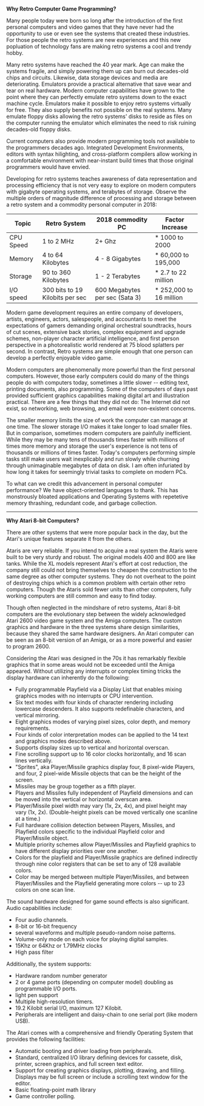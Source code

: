
**Why Retro Computer Game Programming?**

Many people  today were born so long after the introduction of the first personal computers and video games that they have never had the opportunity to use or even see the systems that created these industries.  For those people the retro systems are new experiences and this new popluation of technology fans are making retro systems a cool and trendy hobby.  

Many retro systems have reached the 40 year mark.  Age can make the systems fragile, and simply powering them up can burn out decades-old chips and circuits.  Likewise, data storage devices and media are deteriorating.  Emulators provide a practical alternative that save wear and tear on real hardware.  Modern computer capabilities have grown to the point where they can perfectly emulate  retro systems down to the exact machine cycle.  Emulators make it possible to enjoy retro systems virtually for free.  They also supply benefits not possible on the real systems.  Many emulate floppy disks allowing the retro systems' disks to reside as files on the computer running the emulator which eliminates the need to risk ruining decades-old floppy disks.

Current computers also provide modern programming tools not available to the programmers decades ago.  Integrated Development Environments, editors with syntax hilighting, and cross-platform compilers allow working in a comfortable environment with near-instant build times that those original programmers would have envied.

Developing for retro systems teaches awareness of data representation and processing efficiency that is not very easy to explore on modern computers with gigabyte operating systems, and terabytes of storage.  Observe the multiple orders of magnitude difference of processing and storage between a retro system and a commodity personal computer in 2018:

Topic | Retro System | 2018 commodity PC | Factor Increase
--- | --- | --- | ---
CPU Speed | 1 to 2 MHz | 2+ Ghz | * 1000 to 2000
Memory | 4 to 64 Kilobytes | 4 - 8 Gigabytes | * 60,000 to 195,000
Storage | 90 to 360 Kilobytes | 1 - 2 Terabytes | * 2.7 to 22 million
I/O speed | 300 bits to 19 Kilobits per sec |  600 Megabytes per sec (Sata 3) | * 252,000 to 16 million

Modern game development requires an entire company of developers, artists, engineers, actors, salespeople, and accountants to meet the expectations of gamers demanding original orchestral soundtracks, hours of cut scenes, extensive back stories, complex equipment and upgrade schemes, non-player character artificial intelligence, and first person perspective in a photorealistic world rendered at 75 blood splatters per second.  In contrast, Retro systems are simple enough that one person can develop a perfectly enjoyable video game.

Modern computers are phenomenally more powerful than the first personal computers.  However, those early computers could do many of the things people do with computers today, sometimes a little slower -- editing text, printing documents, also programming.  Some of the computers of days past provided sufficient graphics capabilities making digital art and illustration practical.  There are a few things that they did not do:  The Internet did not exist, so networking, web browsing, and email were non-existent concerns.

The smaller memory limits the size of work the computer can manage at one time.  The slower storage I/O makes it take longer to load smaller files.  But in comparison, sometimes modern computers are painfully inefficient.  While they may be many tens of thousands times faster with millions of times more memory and storage the user's experience is not tens of thousands or millions of times faster.  Today's computers performing simple tasks still make users  wait  inexplicably and run slowly while churning through unimaginable megabytes of data on disk.  I am often infuriated by how long it takes for seemingly trivial tasks to complete on modern PCs.  

To what can we credit this advancement in personal computer performance?  We have object-oriented languages to thank.  This has monstrously bloated applications and Operating Systems with repetetive memory thrashing, redundant code, and garbage collection.

---

**Why Atari 8-bit Computers?**

There are other systems that were more popular back in the day, but the Atari's unique features separate it from the others.

Ataris are very reliable.  If you intend to acquire a real system the Ataris were built to be very sturdy and robust.  The original models 400 and 800 are like tanks.  While the XL models represent Atari's effort at cost reduction, the company still could not bring themselves to cheapen the construction to the same degree as other computer systems.  They do not overheat to the point of destroying chips which is a common problem with certain other retro computers.  Though the Ataris sold fewer units than other computers, fully working computers are still common and easy to find today.

Though often neglected in the mindshare of retro systems, Atari 8-bit computers are the evolutionary step between the widely acknowledged Atari 2600 video game system and the Amiga computers.  The custom graphics and hardware in the three systems share design similarities, because they shared the same hardware designers.  An Atari computer can be seen as an 8-bit version of an Amiga, or as a more powerful and easier to program 2600.

Considering the Atari was designed in the 70s it has remarkably flexible graphics that in some areas would not be exceeded until the Amiga appeared.  Without utilizing any interrupts or complex timing tricks the display hardware can inherently do the following:

- Fully programmable Playfield via a Display List that enables mixing graphics modes with no interrupts or CPU intervention.
- Six text modes with four kinds of character rendering including lowercase descenders.  It also supports redefinable characters, and vertical mirroring.
- Eight graphics modes of varying pixel sizes, color depth, and memory requirements.
- Four kinds of color interpretation modes can be applied to the 14 text and graphics modes described above.
- Supports display sizes up to vertical and horizontal overscan.
- Fine scrolling support up to 16 color clocks horizontally, and 16 scan lines vertically.
- "Sprites", aka Player/Missile graphics display four, 8 pixel-wide Players, and four, 2 pixel-wide Missile objects that can be the height of the screen.
- Missiles may be group together as a fifth player.
- Players and Missiles fully independent of Playfield dimensions and can be moved into the vertical or horizontal overscan area.
- Player/Missile pixel width may vary (1x, 2x, 4x), and pixel height may vary (1x, 2x). (Double-height pixels can be moved vertically one scanline at a time.)
- Full hardware collision detection between Players, Missiles, and Playfield colors specific to the individual Playfield color and Player/Missile object.
- Multiple priority schemes allow Player/Missiles and Playfield graphics to have different display priorities over one another. 
- Colors for the playfield and Player/Missile graphics are defined indirectly through nine color registers that can be set to any of 128 available colors.
- Color may be merged between multiple Player/Missiles, and between Player/Missiles and the Playfield generating more colors -- up to 23 colors on one scan line.

The sound hardware designed for game sound effects is also significant.  Audio capabilities include:

- Four audio channels.
- 8-bit or 16-bit frequency 
- several waveforms and multiple pseudo-random noise patterns.
- Volume-only mode on each voice for playing digital samples.
- 15Khz or 64Khz or 1.79MHz clocks
- High pass filter

Additionally, the system supports:

- Hardware random number generator
- 2 or 4 game ports (depending on computer model) doubling as programmable I/O ports.
- light pen support
- Multiple high-resolution timers.
- 19.2 Kilobit serial I/O, maximum 127 Kilobit.
- Peripherals are intelligent and daisy-chain to one serial port (like modern USB). 


The Atari comes with a comprehensive and friendly Operating System that provides the following facilities:

- Automatic booting and driver loading from peripherals.
- Standard, centralized I/O library defining devices for cassete, disk, printer, screen graphics, and full screen text editor.
- Support for creating graphics displays, plotting, drawing, and filling.  Displays may be full screen or include a scrolling text window for the editor.
- Basic floating-point math library
- Game controller polling.

